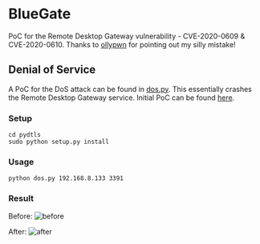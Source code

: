 # BlueGate
PoC for the Remote Desktop Gateway vulnerability - CVE-2020-0609 &amp; CVE-2020-0610. Thanks to [ollypwn](https://twitter.com/ollypwn) for pointing out my silly mistake!

## Denial of Service
A PoC for the DoS attack can be found in [dos.py](https://github.com/ioncodes/BlueGate/blob/master/dos.py). This essentially crashes the Remote Desktop Gateway service. Initial PoC can be found [here](https://github.com/ioncodes/BlueGate/blob/91ad3951c0db0944a5f8ade8c4af1ae6bd69836e/dos.py).

### Setup
```
cd pydtls
sudo python setup.py install
```

### Usage
```
python dos.py 192.168.8.133 3391
```

### Result
Before:
![before](https://github.com/ioncodes/BlueGate/blob/master/images/before_dos.png?raw=true)

After:
![after](https://github.com/ioncodes/BlueGate/blob/master/images/after_dos.png?raw=true)
